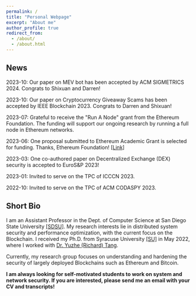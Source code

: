 ```yaml
---
permalink: /
title: "Personal Webpage"
excerpt: "About me"
author_profile: true
redirect_from: 
  - /about/
  - /about.html
---
```


News
----
2023-10: Our paper on MEV bot has been accepted by ACM SIGMETRICS 2024. Congrats to Shixuan and Darren!

2023-10: Our paper on Cryptocurrency Giveaway Scams has been accepted by IEEE Blockchain 2023. Congrats to Darren and Shixuan!

2023-07: Grateful to receive the "Run A Node" grant from the Ethereum Foundation. The funding will support our ongoing research by running a full node in Ethereum networks. 

2023-06: One proposal submitted to Ethereum Academic Grant is selected for funding. Thanks, Ethereum Foundation! [[Link]](https://blog.ethereum.org/2023/06/28/academic-grants-round-23)

2023-03: One co-authored paper on Decentralized Exchange (DEX) security is accepted to EuroS&P 2023!

2023-01: Invited to serve on the TPC of ICCCN 2023.

2022-10: Invited to serve on the TPC of ACM CODASPY 2023.



Short Bio
----
I am an Assistant Professor in the Dept. of Computer Science at San Diego State University [[SDSU]](https://cs.sdsu.edu/). My research interests lie in distributed system security and performance optimization, with the current focus on the Blockchain. I received my Ph.D. from Syracuse University [[SU]](http://eng-cs.syr.edu/our-departments/electrical-engineering-and-computer-science) in May 2022, where I worked with [Dr. Yuzhe (Richard) Tang](http://tristartom.github.io/). 

Currently, my research group focuses on understanding and hardening the security of largely deployed Blockchains such as Ethereum and Bitcoin.

 **I am always looking for self-motivated students to work on system and network security. If you are interested, please send me an email with your CV and transcripts!** 




